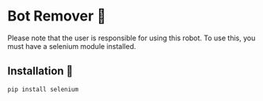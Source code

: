 # Bot Remover 🤖

Please note that the user is responsible for using this robot. To use this, you must have a selenium module installed.

## Installation 📩

```bash
pip install selenium
```
